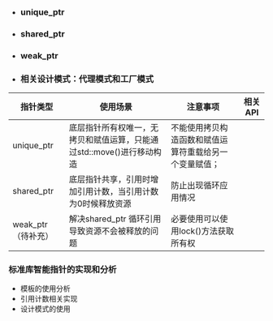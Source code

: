 - ### unique_ptr

- ### shared_ptr

- ### weak_ptr

- ### 相关设计模式：代理模式和工厂模式

| 指针类型           | 使用场景                                                     | 注意事项                                               | 相关API |
| ------------------ | ------------------------------------------------------------ | ------------------------------------------------------ | ------- |
| unique_ptr         | 底层指针所有权唯一，无拷贝和赋值运算，只能通过std::move()进行移动构造 | 不能使用拷贝构造函数和赋值运算符重载给另一个变量赋值； |         |
| shared_ptr         | 底层指针共享，引用时增加引用计数，当引用计数为0时候释放资源  | 防止出现循环应用情况                                   |         |
| weak_ptr（待补充） | 解决shared_ptr 循环引用导致资源不会被释放的问题              | 必要使用可以使用lock()方法获取所有权                   |         |



### 标准库智能指针的实现和分析

- 模板的使用分析
- 引用计数相关实现
- 设计模式的使用
